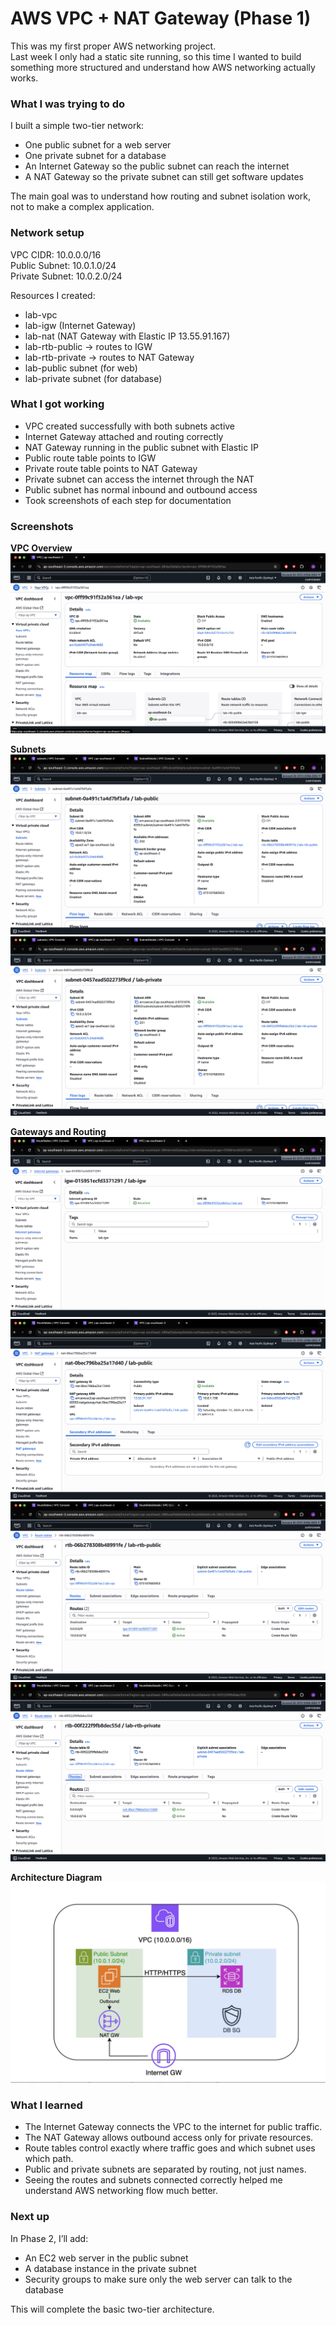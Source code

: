 # AWS VPC + NAT Gateway (Phase 1)

This was my first proper AWS networking project.  
Last week I only had a static site running, so this time I wanted to build something more structured and understand how AWS networking actually works.

### What I was trying to do

I built a simple two-tier network:
- One public subnet for a web server
- One private subnet for a database
- An Internet Gateway so the public subnet can reach the internet
- A NAT Gateway so the private subnet can still get software updates

The main goal was to understand how routing and subnet isolation work, not to make a complex application.

### Network setup

VPC CIDR: 10.0.0.0/16  
Public Subnet: 10.0.1.0/24  
Private Subnet: 10.0.2.0/24

Resources I created:
- lab-vpc
- lab-igw (Internet Gateway)
- lab-nat (NAT Gateway with Elastic IP 13.55.91.167)
- lab-rtb-public → routes to IGW
- lab-rtb-private → routes to NAT Gateway
- lab-public subnet (for web)
- lab-private subnet (for database)

### What I got working

- VPC created successfully with both subnets active  
- Internet Gateway attached and routing correctly  
- NAT Gateway running in the public subnet with Elastic IP  
- Public route table points to IGW  
- Private route table points to NAT Gateway  
- Private subnet can access the internet through the NAT  
- Public subnet has normal inbound and outbound access  
- Took screenshots of each step for documentation

### Screenshots

**VPC Overview**
![VPC Overview](./nat-lab_vpc_overview.png)

**Subnets**
![Public Subnet](./subnets_public.png)
![Private Subnet](./subnets_private.png)

**Gateways and Routing**
![Internet Gateway](./igw_attached.png)
![NAT Gateway](./nat_gateway_available.png)
![Public Route Table](./rtb_public.png)
![Private Route Table](./rtb_private.png)

**Architecture Diagram**
![Architecture Diagram](./vpc_nat_architecture.png)


### What I learned

- The Internet Gateway connects the VPC to the internet for public traffic.  
- The NAT Gateway allows outbound access only for private resources.  
- Route tables control exactly where traffic goes and which subnet uses which path.  
- Public and private subnets are separated by routing, not just names.  
- Seeing the routes and subnets connected correctly helped me understand AWS networking flow much better.

### Next up

In Phase 2, I’ll add:
- An EC2 web server in the public subnet  
- A database instance in the private subnet  
- Security groups to make sure only the web server can talk to the database  

This will complete the basic two-tier architecture.
